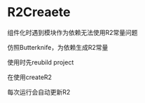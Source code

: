 
# R2Creaete

组件化时遇到模块作为依赖无法使用R2常量问题

仿照Butterknife，为依赖生成R2常量

使用时先reubild project 

在使用createR2 

每次运行会自动更新R2
